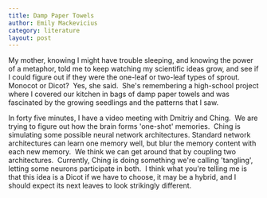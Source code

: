 ```yaml
---
title: Damp Paper Towels
author: Emily Mackevicius
category: literature
layout: post
---
```


My mother, knowing I might have trouble sleeping, and knowing the power of a metaphor, told me to keep watching my scientific ideas grow, and see if I could figure out if they were the one-leaf or two-leaf types of sprout.  Monocot or Dicot?  Yes, she said.  She's remembering a high-school project where I covered our kitchen in bags of damp paper towels and was fascinated by the growing seedlings and the patterns that I saw.

In forty five minutes, I have a video meeting with Dmitriy and Ching.  We are trying to figure out how the brain forms 'one-shot' memories.  Ching is simulating some possible neural network architectures. Standard network architectures can learn one memory well, but blur the memory content with each new memory.  We think we can get around that by coupling two architectures.  Currently, Ching is doing something we're calling 'tangling', letting some neurons participate in both.  I think what you're telling me is that this idea is a Dicot if we have to choose, it may be a hybrid, and I should expect its next leaves to look strikingly different.
